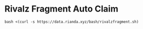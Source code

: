 # Rivalz Fragment Auto Claim
````
bash <(curl -s https://data.rianda.xyz/bash/rivalzfragment.sh)
````
